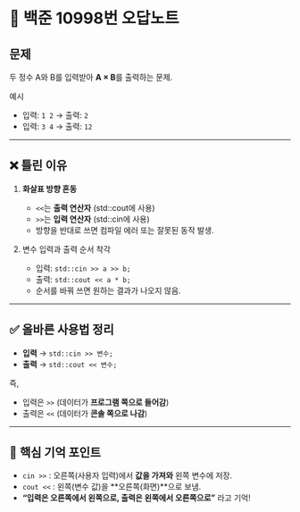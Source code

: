 # 📘 백준 10998번 오답노트

## 문제
두 정수 A와 B를 입력받아 **A × B**를 출력하는 문제.  

예시  
- 입력: `1 2` → 출력: `2`  
- 입력: `3 4` → 출력: `12`  

---

## ❌ 틀린 이유
1. **화살표 방향 혼동**
   - `<<`는 **출력 연산자** (std::cout에 사용)  
   - `>>`는 **입력 연산자** (std::cin에 사용)  
   - 방향을 반대로 쓰면 컴파일 에러 또는 잘못된 동작 발생.  

2. 변수 입력과 출력 순서 착각
   - 입력: `std::cin >> a >> b;`  
   - 출력: `std::cout << a * b;`  
   - 순서를 바꿔 쓰면 원하는 결과가 나오지 않음.  

---

## ✅ 올바른 사용법 정리
- **입력** → `std::cin >> 변수;`  
- **출력** → `std::cout << 변수;`  

즉,  
- 입력은 `>>` (데이터가 **프로그램 쪽으로 들어감**)  
- 출력은 `<<` (데이터가 **콘솔 쪽으로 나감**)  

---

## 🔑 핵심 기억 포인트
- `cin >>` : 오른쪽(사용자 입력)에서 **값을 가져와** 왼쪽 변수에 저장.  
- `cout <<` : 왼쪽(변수 값)을 **오른쪽(화면)**으로 보냄.  
- **“입력은 오른쪽에서 왼쪽으로, 출력은 왼쪽에서 오른쪽으로”** 라고 기억!  
